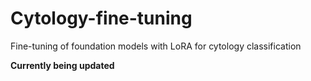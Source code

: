 # Cytology-fine-tuning
Fine-tuning of foundation models with LoRA for cytology classification

**Currently being updated**
